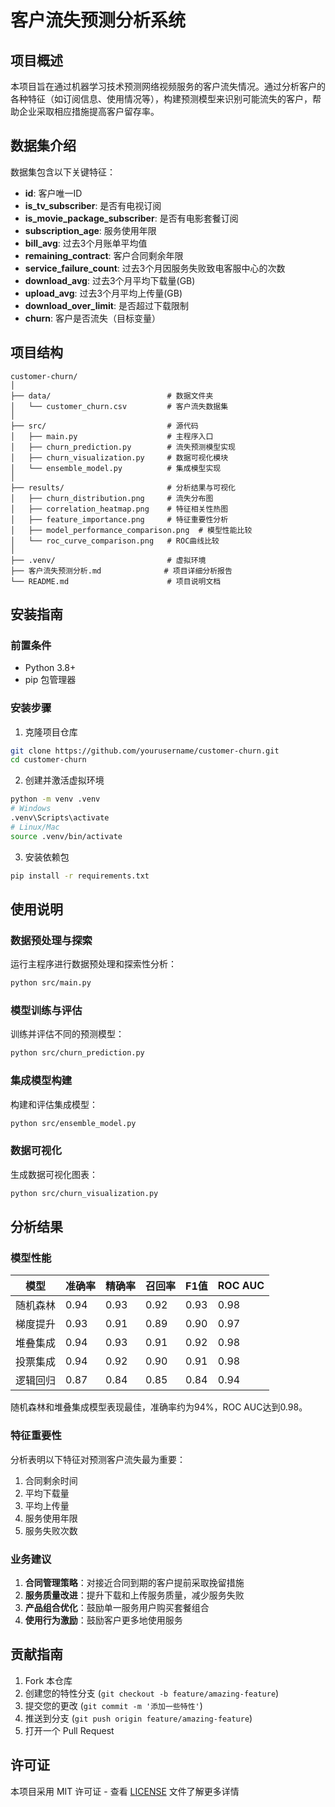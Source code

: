 # 客户流失预测分析系统

## 项目概述

本项目旨在通过机器学习技术预测网络视频服务的客户流失情况。通过分析客户的各种特征（如订阅信息、使用情况等），构建预测模型来识别可能流失的客户，帮助企业采取相应措施提高客户留存率。

## 数据集介绍

数据集包含以下关键特征：
- **id**: 客户唯一ID
- **is_tv_subscriber**: 是否有电视订阅
- **is_movie_package_subscriber**: 是否有电影套餐订阅
- **subscription_age**: 服务使用年限
- **bill_avg**: 过去3个月账单平均值
- **remaining_contract**: 客户合同剩余年限
- **service_failure_count**: 过去3个月因服务失败致电客服中心的次数
- **download_avg**: 过去3个月平均下载量(GB)
- **upload_avg**: 过去3个月平均上传量(GB)
- **download_over_limit**: 是否超过下载限制
- **churn**: 客户是否流失（目标变量）

## 项目结构

```
customer-churn/
│
├── data/                          # 数据文件夹
│   └── customer_churn.csv         # 客户流失数据集
│
├── src/                           # 源代码
│   ├── main.py                    # 主程序入口
│   ├── churn_prediction.py        # 流失预测模型实现
│   ├── churn_visualization.py     # 数据可视化模块
│   └── ensemble_model.py          # 集成模型实现
│
├── results/                       # 分析结果与可视化
│   ├── churn_distribution.png     # 流失分布图
│   ├── correlation_heatmap.png    # 特征相关性热图
│   ├── feature_importance.png     # 特征重要性分析
│   ├── model_performance_comparison.png  # 模型性能比较
│   └── roc_curve_comparison.png   # ROC曲线比较
│
├── .venv/                         # 虚拟环境
├── 客户流失预测分析.md              # 项目详细分析报告
└── README.md                      # 项目说明文档
```

## 安装指南

### 前置条件

- Python 3.8+
- pip 包管理器

### 安装步骤

1. 克隆项目仓库
```bash
git clone https://github.com/yourusername/customer-churn.git
cd customer-churn
```

2. 创建并激活虚拟环境
```bash
python -m venv .venv
# Windows
.venv\Scripts\activate
# Linux/Mac
source .venv/bin/activate
```

3. 安装依赖包
```bash
pip install -r requirements.txt
```

## 使用说明

### 数据预处理与探索

运行主程序进行数据预处理和探索性分析：

```bash
python src/main.py
```

### 模型训练与评估

训练并评估不同的预测模型：

```bash
python src/churn_prediction.py
```

### 集成模型构建

构建和评估集成模型：

```bash
python src/ensemble_model.py
```

### 数据可视化

生成数据可视化图表：

```bash
python src/churn_visualization.py
```

## 分析结果

### 模型性能

| 模型 | 准确率 | 精确率 | 召回率 | F1值 | ROC AUC |
|------|--------|--------|--------|------|---------|
| 随机森林 | 0.94 | 0.93 | 0.92 | 0.93 | 0.98 |
| 梯度提升 | 0.93 | 0.91 | 0.89 | 0.90 | 0.97 |
| 堆叠集成 | 0.94 | 0.93 | 0.91 | 0.92 | 0.98 |
| 投票集成 | 0.94 | 0.92 | 0.90 | 0.91 | 0.98 |
| 逻辑回归 | 0.87 | 0.84 | 0.85 | 0.84 | 0.94 |

随机森林和堆叠集成模型表现最佳，准确率约为94%，ROC AUC达到0.98。

### 特征重要性

分析表明以下特征对预测客户流失最为重要：
1. 合同剩余时间
2. 平均下载量
3. 平均上传量
4. 服务使用年限
5. 服务失败次数

### 业务建议

1. **合同管理策略**：对接近合同到期的客户提前采取挽留措施
2. **服务质量改进**：提升下载和上传服务质量，减少服务失败
3. **产品组合优化**：鼓励单一服务用户购买套餐组合
4. **使用行为激励**：鼓励客户更多地使用服务

## 贡献指南

1. Fork 本仓库
2. 创建您的特性分支 (`git checkout -b feature/amazing-feature`)
3. 提交您的更改 (`git commit -m '添加一些特性'`)
4. 推送到分支 (`git push origin feature/amazing-feature`)
5. 打开一个 Pull Request

## 许可证

本项目采用 MIT 许可证 - 查看 [LICENSE](LICENSE) 文件了解更多详情 